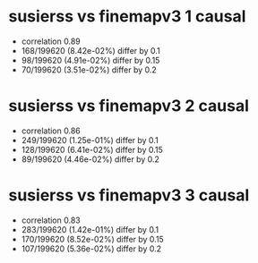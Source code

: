 # susierss vs finemapv3  1 causal

- correlation 0.89
- 168/199620 (8.42e-02%) differ by 0.1
- 98/199620 (4.91e-02%) differ by 0.15
- 70/199620 (3.51e-02%) differ by 0.2


# susierss vs finemapv3  2 causal

- correlation 0.86
- 249/199620 (1.25e-01%) differ by 0.1
- 128/199620 (6.41e-02%) differ by 0.15
- 89/199620 (4.46e-02%) differ by 0.2


# susierss vs finemapv3  3 causal

- correlation 0.83
- 283/199620 (1.42e-01%) differ by 0.1
- 170/199620 (8.52e-02%) differ by 0.15
- 107/199620 (5.36e-02%) differ by 0.2


